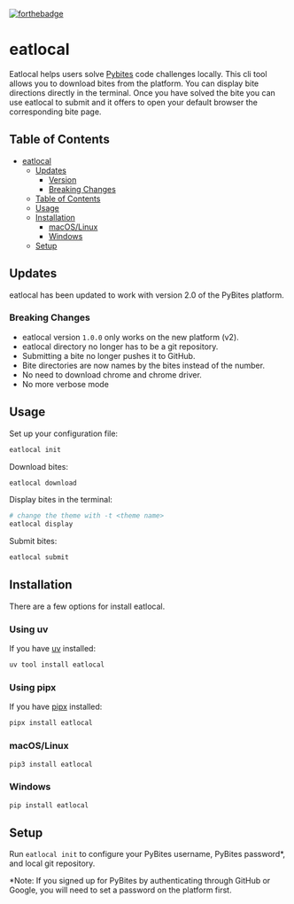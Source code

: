 [![forthebadge](https://forthebadge.com/images/badges/made-with-python.svg)](https://forthebadge.com)

# eatlocal

Eatlocal helps users solve [Pybites](https://pybitesplatform.com) code challenges locally. This cli tool allows you to download bites from the platform. You can display bite directions directly in the terminal. Once you have solved the bite you can use eatlocal to submit and it offers to open your default browser the corresponding bite page.

## Table of Contents

- [eatlocal](#eatlocal)
  - [Updates](#updates)
    - [Version](#version-080)
    - [Breaking Changes](#breaking-changes)
  - [Table of Contents](#table-of-contents)
  - [Usage](#usage)
  - [Installation](#installation)
    - [macOS/Linux](#macoslinux)
    - [Windows](#windows)
  - [Setup](#setup)

## Updates

eatlocal has been updated to work with version 2.0 of the PyBites platform.

### Breaking Changes

+ eatlocal version `1.0.0` only works on the new platform (v2).
+ eatlocal directory no longer has to be a git repository.
+ Submitting a bite no longer pushes it to GitHub.
+ Bite directories are now names by the bites instead of the number.
+ No need to download chrome and chrome driver.
+ No more verbose mode


## Usage

Set up your configuration file:

```bash
eatlocal init
```

Download bites:

```bash
eatlocal download
```

Display bites in the terminal:

```bash
# change the theme with -t <theme name>
eatlocal display
```

Submit bites:

```bash
eatlocal submit
```

## Installation

There are a few options for install eatlocal.

### Using uv

If you have [uv](https://github.com/astral-sh/uv) installed:

```bash
uv tool install eatlocal
```

### Using pipx

If you have [pipx](https://pypa.github.io/pipx/) installed:

```bash
pipx install eatlocal
```

### macOS/Linux

```bash
pip3 install eatlocal
```

### Windows

```bash
pip install eatlocal
```

## Setup

Run `eatlocal init` to configure your PyBites username, PyBites password*, and local git repository.

*Note:  If you signed up for PyBites by authenticating through GitHub or Google, you will need to set a password on the platform first.
